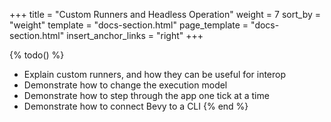 +++
title = "Custom Runners and Headless Operation"
weight = 7
sort_by = "weight"
template = "docs-section.html"
page_template = "docs-section.html"
insert_anchor_links = "right"
+++

{% todo() %}
* Explain custom runners, and how they can be useful for interop
* Demonstrate how to change the execution model
* Demonstrate how to step through the app one tick at a time
* Demonstrate how to connect Bevy to a CLI
{% end %}
